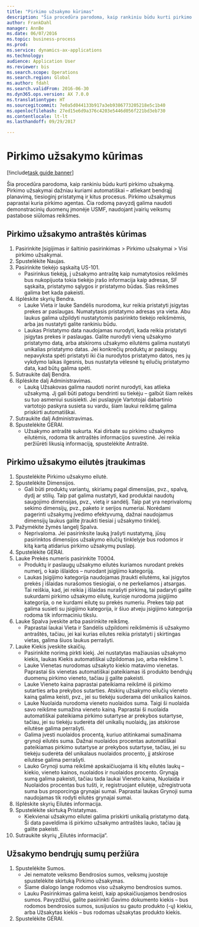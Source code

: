```yaml
--- 
title: "Pirkimo užsakymo kūrimas"
description: "Šia procedūra parodoma, kaip rankiniu būdu kurti pirkimo užsakymą."
author: FrankDahl
manager: AnnBe
ms.date: 06/07/2016
ms.topic: business-process
ms.prod: 
ms.service: dynamics-ax-applications
ms.technology: 
audience: Application User
ms.reviewer: bis
ms.search.scope: Operations
ms.search.region: Global
ms.author: fdahl
ms.search.validFrom: 2016-06-30
ms.dyn365.ops.version: AX 7.0.0
ms.translationtype: HT
ms.sourcegitcommit: 7e0a5d044133b917a3eb9386773205218e5c1b40
ms.openlocfilehash: 27ed15e6d9a376c4203e5446d056f221bd3eb730
ms.contentlocale: lt-lt
ms.lasthandoff: 09/29/2017

---
```

# <a name="create-a-purchase-order"></a>Pirkimo užsakymo kūrimas

[!include[task guide banner](../../includes/task-guide-banner.md)]

Šia procedūra parodoma, kaip rankiniu būdu kurti pirkimo užsakymą. Pirkimo užsakymai dažniau kuriami automatiškai – atliekant bendrąjį planavimą, tiesioginį pristatymą ir kitus procesus. Pirkimo užsakymus paprastai kuria pirkimo agentas. Čia rodomą pavyzdį galima naudoti demonstracinių duomenų įmonėje USMF, naudojant įvairių veiksmų pastabose siūlomas reikšmes.


## <a name="create-the-purchase-order-header"></a>Pirkimo užsakymo antraštės kūrimas
1. Pasirinkite Įsigijimas ir šaltinio pasirinkimas > Pirkimo užsakymai > Visi pirkimo užsakymai.
2. Spustelėkite Naujas.
3. Pasirinkite tiekėjo sąskaitą US-101.
    * Pasirinkus tiekėją, į užsakymo antraštę kaip numatytosios reikšmės bus nukopijuota tokia tiekėjo įrašo informacija kaip adresas, SF sąskaita, pristatymo sąlygos ir pristatymo būdas. Šias reikšmes galima bet kada pakeisti.  
4. Išplėskite skyrių Bendra.
    * Lauke Vieta ir lauke Sandėlis nurodoma, kur reikia pristatyti įsigytas prekes ar paslaugas. Numatytasis pristatymo adresas yra vieta. Abu laukus galima užpildyti nustatytomis pasirinkto tiekėjo reikšmėmis, arba jas nustatyti galite rankiniu būdu.  
    * Laukas Pristatymo data naudojamas nurodyti, kada reikia pristatyti įsigytas prekes ir paslaugas. Galite nurodyti vieną užsakymo pristatymo datą, arba atskiroms užsakymo eilutėms galima nustatyti unikalias pristatymo datas. Jei konkrečių produktų ar paslaugų nepavyksta spėti pristatyti iki čia nurodytos pristatymo datos, nes jų vykdymo laikas ilgesnis, bus nustatyta vėlesnė tų eilučių pristatymo data, kad būtų galima spėti.  
5. Sutraukite dalį Bendra.
6. Išplėskite dalį Administravimas.
    * Lauką Užsakovas galima naudoti norint nurodyti, kas atlieka užsakymą. Jį gali būti patogu bendrinti su tiekėju – galbūt šiam reikės su tuo asmeniui susisiekti. Jei puslapyje Vartotojai dabartinio vartotojo paskyra susieta su vardu, šiam laukui reikšmę galima priskirti automatiškai.  
7. Sutraukite dalį Administravimas.
8. Spustelėkite GERAI.
    * Užsakymo antraštė sukurta. Kai dirbate su pirkimo užsakymo eilutėmis, rodoma tik antraštės informacijos suvestinė. Jei reikia peržiūrėti likusią informaciją, spustelėkite Antraštė.  

## <a name="add-a-purchase-order-line"></a>Pirkimo užsakymo eilutės įtraukimas
1. Spustelėkite Pirkimo užsakymo eilutė.
2. Spustelėkite Dimensijos.
    * Gali būti produktų variantų, skiriamų pagal dimensijas, pvz., spalvą, dydį ar stilių. Taip pat galima nustatyti, kad produktai naudotų saugojimo dimensijas, pvz., vietą ir sandėlį. Taip pat yra neprivalomų sekimo dimensijų, pvz., paketo ir serijos numeriai. Norėdami pagerinti užsakymų įvedimo efektyvumą, dažnai naudojamus dimensijų laukus galite įtraukti tiesiai į užsakymo tinklelį.  
3. Pažymėkite žymės langelį Spalva.
    * Neprivaloma. Jei pasirinksite lauką Įrašyti nustatymą, jūsų pasirinktos dimensijos užsakymo eilučių tinklelyje bus rodomos ir kitą kartą atidarius pirkimo užsakymų puslapį.  
4. Spustelėkite GERAI.
5. Lauke Prekės numeris pasirinkite T0004.
    * Produktų ir paslaugų užsakymo eilutės kuriamos nurodant prekės numerį, o kaip išlaidos – nurodant įsigijimo kategoriją.  
    * Laukas Įsigijimo kategorija naudojamas įtraukti eilutėms, kai įsigytos prekės į išlaidas nurašomos tiesiogiai, o ne perkeliamos į atsargas. Tai reiškia, kad, jei reikia į išlaidas nurašyti pirkimą, tai padaryti galite sukurdami pirkimo užsakymo eilutę, kurioje nurodoma įsigijimo kategorija, o ne kurdami eilutę su prekės numeriu. Prekes taip pat galima susieti su įsigijimo kategorija, ir šiuo atveju įsigijimo kategorija rodoma tik informaciniu tikslu.  
6. Lauke Spalva įveskite arba pasirinkite reikšmę.
    * Paprastai laukai Vieta ir Sandėlis užpildomi reikšmėmis iš užsakymo antraštės, tačiau, jei kai kurias eilutes reikia pristatyti į skirtingas vietas, galima šiuos laukus perrašyti.  
7. Lauke Kiekis įveskite skaičių.
    * Pasirinkite norimą pirkti kiekį. Jei nustatytas mažiausias užsakymo kiekis, laukas Kiekis automatiškai užpildomas juo, arba reikšme 1.  
    * Lauke Vienetas nurodomas užsakyto kiekio matavimo vienetas. Paprastai šis vienetas automatiškai pateikiamas iš produkto bendrųjų duomenų pirkimo vieneto, tačiau jį galite pakeisti.  
    * Lauke Vieneto kaina paprastai pateikiama reikšmė iš pirkimo sutarties arba prekybos sutarties. Atskirų užsakymo eilučių vieneto kainą galima keisti, pvz., jei su tiekėju suderama dėl unikalios kainos.  
    * Lauke Nuolaida nurodoma vieneto nuolaidos suma. Taigi ši nuolaida savo reikšme sumažina vieneto kainą. Paprastai ši nuolaida automatiškai pateikiama pirkimo sutartyse ar prekybos sutartyse, tačiau, jei su tiekėju suderėta dėl unikalių nuolaidų, jas atskirose eilutėse galima perrašyti.  
    * Galima įvesti nuolaidos procentą, kuriuo atitinkamai sumažinama grynoji eilutės suma. Dažnai nuolaidos procentas automatiškai pateikiamas pirkimo sutartyse ar prekybos sutartyse, tačiau, jei su tiekėju suderėta dėl unikalaus nuolaidos procento, jį atskirose eilutėse galima perrašyti.  
    * Lauko Grynoji suma reikšmė apskaičiuojama iš kitų eilutės laukų – kiekio, vieneto kainos, nuolaidos ir nuolaidos procento. Grynąją sumą galima pakeisti, tačiau tada laukai Vieneto kaina, Nuolaida ir Nuolaidos procentas bus tušti, ir, registruojant eilutėje, užregistruota suma bus proporcinga grynajai sumai. Paprastai laukas Grynoji suma naudojamas tik rodyti eilutės grynajai sumai.  
8. Išplėskite skyrių Eilutės informacija.
9. Spustelėkite skirtuką Pristatymas.
    * Kiekvienai užsakymo eilutei galima priskirti unikalią pristatymo datą. Ši data paveldima iš pirkimo užsakymo antraštės lauko, tačiau ją galite pakeisti.  
10. Sutraukite skyrių „Eilutės informacija“.

## <a name="review-order-totals"></a>Užsakymo bendrųjų sumų peržiūra
1. Spustelėkite Sumos.
    * Jei nematote veiksmo Bendrosios sumos, veiksmų juostoje spustelėkite skirtuką Pirkimo užsakymas.  
    * Šiame dialogo lange rodomos viso užsakymo bendrosios sumos.  
    * Lauku Pasirinkimas galima keisti, kaip apskaičiuojamos bendrosios sumos. Pavyzdžiui, galite pasirinkti Gavimo dokumento kiekis – bus rodomos bendrosios sumos, susijusios su gauto produkto (-ų) kiekiu, arba Užsakytas kiekis – bus rodomas užsakytas produkto kiekis.  
2. Spustelėkite GERAI.


